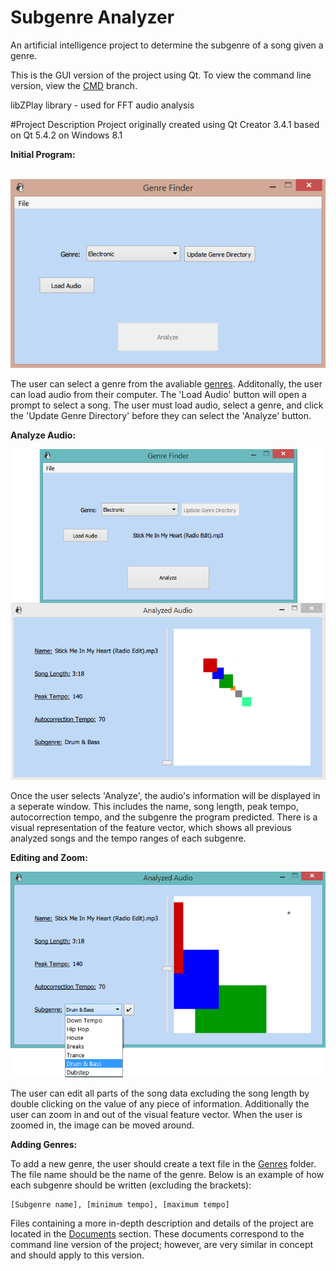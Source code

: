 # Subgenre Analyzer
An artificial intelligence project to determine the subgenre of a song given a genre.

This is the GUI version of the project using Qt. To view the command line version, view the [CMD](https://github.com/ChrisTheEngineer/Subgenre_Analyzer/tree/CMD) branch.

libZPlay library - used for FFT audio analysis

#Project Description
Project originally created using Qt Creator 3.4.1 based on Qt 5.4.2 on Windows 8.1

**Initial Program:**

&nbsp;&nbsp;&nbsp;&nbsp;&nbsp;&nbsp;&nbsp;&nbsp;&nbsp;&nbsp;&nbsp;&nbsp;&nbsp;&nbsp;&nbsp;<img src="/Documents/Images/Initial Program.PNG?raw=true" alt="Initial Program">

The user can select a genre from the avaliable [genres](/Subgenre_Analyzer/Genre_Finder_GUI/Genres). Additonally, the user can load audio from their computer. The 'Load Audio' button will open a prompt to select a song. The user must load audio, select a genre, and click the 'Update Genre Directory' before they can select the 'Analyze' button.

**Analyze Audio:**

<img src="/Documents/Images/Analyze Audio.PNG?raw=true" alt="Analyze Audio">

Once the user selects 'Analyze', the audio's information will be displayed in a seperate window. This includes the name, song length, peak tempo, autocorrection tempo, and the subgenre the program predicted. There is a visual representation of the feature vector, which shows all previous analyzed songs and the tempo ranges of each subgenre.

**Editing and Zoom:**

<img src="/Documents/Images/Edit and Zoom.png?raw=true" alt="Edit and Zoom">

The user can edit all parts of the song data excluding the song length by double clicking on the value of any piece of information. Additionally the user can zoom in and out of the visual feature vector. When the user is zoomed in, the image can be moved around.

**Adding Genres:**

To add a new genre, the user should create a text file in the [Genres](/Genre_Finder_GUI/Genres) folder. The file name should be the name of the genre. Below is an example of how each subgenre should be written (excluding the brackets):
```
[Subgenre name], [minimum tempo], [maximum tempo]
```

Files containing a more in-depth description and details of the project are located in the [Documents](/Documents) section. These documents correspond to the command line version of the project; however, are very similar in concept and should apply to this version.
